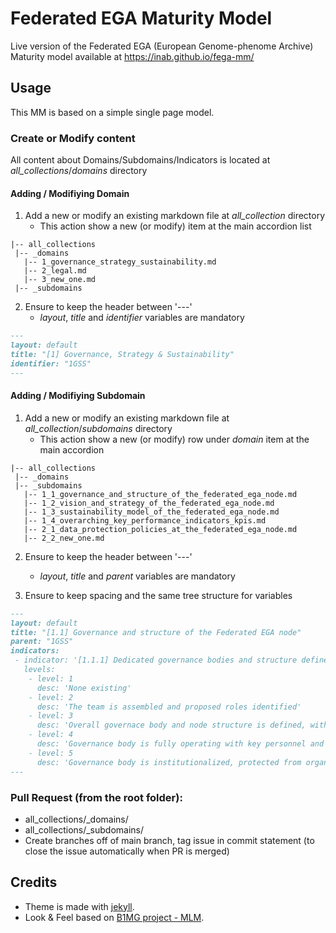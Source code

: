 # Federated EGA Maturity Model

Live version of the Federated EGA (European Genome-phenome Archive) Maturity model available at https://inab.github.io/fega-mm/

## Usage

This MM is based on a simple single page model.

### Create or Modify content

All content about Domains/Subdomains/Indicators is located at _all_collections_/_domains_ directory

#### Adding / Modifiying Domain

1. Add a new or modify an existing markdown file at _all_collection_ directory
   - This action show a new (or modify) item at the main accordion list

```
|-- all_collections
 |-- _domains
   |-- 1_governance_strategy_sustainability.md
   |-- 2_legal.md
   |-- 3_new_one.md
 |-- _subdomains
```

2. Ensure to keep the header between '---'
   - *layout*, *title* and *identifier* variables are mandatory
```md
---
layout: default
title: "[1] Governance, Strategy & Sustainability"
identifier: "1GSS"
---
```

#### Adding / Modifiying Subdomain

1. Add a new or modify an existing markdown file at _all_collection_/_subdomains_ directory
   - This action show a new (or modify) row under *domain* item at the main accordion

```
|-- all_collections
 |-- _domains
 |-- _subdomains
   |-- 1_1_governance_and_structure_of_the_federated_ega_node.md
   |-- 1_2_vision_and_strategy_of_the_federated_ega_node.md
   |-- 1_3_sustainability_model_of_the_federated_ega_node.md
   |-- 1_4_overarching_key_performance_indicators_kpis.md
   |-- 2_1_data_protection_policies_at_the_federated_ega_node.md
   |-- 2_2_new_one.md
```

2. Ensure to keep the header between '---'
   - *layout*, *title* and *parent* variables are mandatory

3. Ensure to keep spacing and the same tree structure for variables
```md
---
layout: default
title: "[1.1] Governance and structure of the Federated EGA node"
parent: "1GSS"
indicators:
 - indicator: '[1.1.1] Dedicated governance bodies and structure defined for the Federated EGA instance'
   levels:
    - level: 1
      desc: 'None existing'
    - level: 2
      desc: 'The team is assembled and proposed roles identified'
    - level: 3  
      desc: 'Overall governace body and node structure is defined, with stakeholder consultation, and formally approved including key roles, e.g. DPO'
    - level: 4
      desc: 'Governance body is fully operating with key personnel and is monitored based on work plan'
    - level: 5
      desc: 'Governance body is institutionalized, protected from organizational changes, open to novel developments and supportive of international cooperation'
---
```

### Pull Request (from the root folder):
- all_collections/_domains/<domain of interest>
- all_collections/_subdomains/<subdomain of interest>
- Create branches off of main branch, tag issue in commit statement (to close the issue automatically when PR is merged)


## Credits

- Theme is made with [jekyll](https://jekyllrb.com/).
- Look & Feel based on [B1MG project - MLM](https://b1mg-project.github.io/MLM/).

